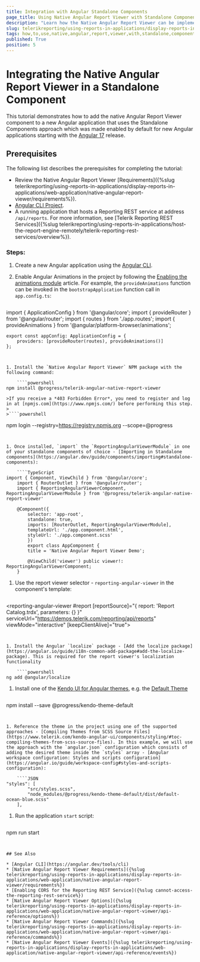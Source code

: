 ```yaml
---
title: Integration with Angular Standalone Components
page_title: Using Native Angular Report Viewer with Standalone Components
description: "Learn how the Native Angular Report Viewer can be implemented in an Angular application that uses the Standalone Components approach."
slug: telerikreporting/using-reports-in-applications/display-reports-in-applications/web-application/native-angular-report-viewer/how-to-use-with-standalone-components
tags: how,to,use,native,angular,report,viewer,with,standalone,components
published: True
position: 5
---
```


# Integrating the Native Angular Report Viewer in a Standalone Component

This tutorial demonstrates how to add the native Angular Report Viewer component to a new Angular application that uses the Standalone Components approach which was made enabled by default for new Angular applications starting with the [Angular 17](https://blog.angular.dev/introducing-angular-v17-4d7033312e4b) release.

## Prerequisites

The following list describes the prerequisites for completing the tutorial:

* Review the Native Angular Report Viewer [Requirements]({%slug telerikreporting/using-reports-in-applications/display-reports-in-applications/web-application/native-angular-report-viewer/requirements%}).
* [Angular CLI Project](https://angular.dev/tools/cli).
* A running application that hosts a Reporting REST service at address `/api/reports`. For more information, see [Telerik Reporting REST Services]({%slug telerikreporting/using-reports-in-applications/host-the-report-engine-remotely/telerik-reporting-rest-services/overview%}).

### Steps:

1. Create a new Angular application using the [Angular CLI](https://angular.dev/tools/cli).
1. Enable Angular Animations in the project by following the [Enabling the animations module](https://angular.dev/guide/animations#enabling-the-animations-module) article. For example, the `provideAnimations` function can be invoked in the `bootstrapApplication` function call in `app.config.ts`:

	````TypeScript
import { ApplicationConfig } from '@angular/core';
	import { provideRouter } from '@angular/router';
	import { routes } from './app.routes';
	import { provideAnimations } from '@angular/platform-browser/animations';

	export const appConfig: ApplicationConfig = {
		providers: [provideRouter(routes), provideAnimations()]
	};
````


1. Install the `Native Angular Report Viewer` NPM package with the following command:

	````powershell
npm install @progress/telerik-angular-native-report-viewer
````

	>If you receive a *403 Forbidden Error*, you need to register and log in at [npmjs.com](https://www.npmjs.com/) before performing this step.
	>
	>````powershell
npm login --registry=https://registry.npmjs.org --scope=@progress
````


1. Once installed, `import` the `ReportingAngularViewerModule` in one of your standalone components of choice - [Importing in Standalone components](https://angular.dev/guide/components/importing#standalone-components):

	````TypeScript
import { Component, ViewChild } from '@angular/core';
	import { RouterOutlet } from '@angular/router';
	import { ReportingAngularViewerComponent, ReportingAngularViewerModule } from '@progress/telerik-angular-native-report-viewer'

	@Component({
		selector: 'app-root',
		standalone: true,
		imports: [RouterOutlet, ReportingAngularViewerModule],
		templateUrl: './app.component.html',
		styleUrl: './app.component.scss'
		})
		export class AppComponent {
		title = 'Native Angular Report Viewer Demo';
		
		@ViewChild('viewer') public viewer!: ReportingAngularViewerComponent;
	}
````


1. Use the report viewer selector - `reporting-angular-viewer` in the component's template:

	````HTML
<reporting-angular-viewer
		#report
		[reportSource]="{
			report: 'Report Catalog.trdx',
			parameters: {}
		}"
		serviceUrl="https://demos.telerik.com/reporting/api/reports"
		viewMode="interactive"
		[keepClientAlive]="true">
	</reporting-angular-viewer>
````


1. Install the Angular `localize` package - [Add the localize package](https://angular.io/guide/i18n-common-add-package#add-the-localize-package). This is required for the report viewer's localization functionality

	````powershell
ng add @angular/localize
````


1. Install one of the [Kendo UI for Angular themes](https://www.telerik.com/kendo-angular-ui/components/styling/), e.g. the [Default Theme](https://www.telerik.com/kendo-angular-ui/components/styling/theme-default/)

	````powershell
npm install --save @progress/kendo-theme-default
````


1. Reference the theme in the project using one of the supported approaches - [Compiling Themes from SCSS Source Files](https://www.telerik.com/kendo-angular-ui/components/styling/#toc-compiling-themes-from-scss-source-files). In this example, we will use the approach with the `angular.json` configuration which consists of adding the desired theme inside the `styles` array - [Angular workspace configuration: Styles and scripts configuration](https://angular.io/guide/workspace-config#styles-and-scripts-configuration):

	````JSON
"styles": [
		"src/styles.scss",
		"node_modules/@progress/kendo-theme-default/dist/default-ocean-blue.scss"
	],
````


1. Run the application `start` script:

	````powershell
npm run start
````


## See Also

* [Angular CLI](https://angular.dev/tools/cli)
* [Native Angular Report Viewer Requirements]({%slug telerikreporting/using-reports-in-applications/display-reports-in-applications/web-application/native-angular-report-viewer/requirements%})
* [Enabling CORS for the Reporting REST Service]({%slug cannot-access-the-reporting-rest-service%})
* [Native Angular Report Viewer Options]({%slug telerikreporting/using-reports-in-applications/display-reports-in-applications/web-application/native-angular-report-viewer/api-reference/options%})
* [Native Angular Report Viewer Commands]({%slug telerikreporting/using-reports-in-applications/display-reports-in-applications/web-application/native-angular-report-viewer/api-reference/commands%})
* [Native Angular Report Viewer Events]({%slug telerikreporting/using-reports-in-applications/display-reports-in-applications/web-application/native-angular-report-viewer/api-reference/events%})

